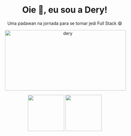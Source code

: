  <h1 align="center">Oie 👋, eu sou a Dery!</h1>
 
 <div align="center">Uma padawan na jornada para se tornar jedi Full Stack 😄
   <p>&nbsp;<img align="center" src="https://user-images.githubusercontent.com/68016371/155893906-4e69790d-c137-4dff-a311-d3bdb2640079.gif" alt="dery" height="200"        width="400"/>
   </p>
 <img height="120em" src="https://github-readme-stats.vercel.app/api?username=DerySouza&show_icons=true&theme=tokyonight&include_all_commits=true&count_private=true"/>
 <img height="120em" src="https://github-readme-stats.vercel.app/api/top-langs/?username=DerySouza&layout=compact&langs_count=7&theme=tokyonight&include"/>
</div> 
 </div>

 



